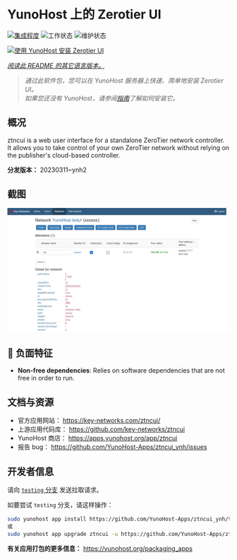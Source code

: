 <!--
注意：此 README 由 <https://github.com/YunoHost/apps/tree/master/tools/readme_generator> 自动生成
请勿手动编辑。
-->

# YunoHost 上的 Zerotier UI

[![集成程度](https://dash.yunohost.org/integration/ztncui.svg)](https://dash.yunohost.org/appci/app/ztncui) ![工作状态](https://ci-apps.yunohost.org/ci/badges/ztncui.status.svg) ![维护状态](https://ci-apps.yunohost.org/ci/badges/ztncui.maintain.svg)

[![使用 YunoHost 安装 Zerotier UI](https://install-app.yunohost.org/install-with-yunohost.svg)](https://install-app.yunohost.org/?app=ztncui)

*[阅读此 README 的其它语言版本。](./ALL_README.md)*

> *通过此软件包，您可以在 YunoHost 服务器上快速、简单地安装 Zerotier UI。*  
> *如果您还没有 YunoHost，请参阅[指南](https://yunohost.org/install)了解如何安装它。*

## 概况

ztncui is a web user interface for a standalone ZeroTier network controller.
It allows you to take control of your own ZeroTier network without relying on the publisher's cloud-based controller.



**分发版本：** 20230311~ynh2

## 截图

![Zerotier UI 的截图](./doc/screenshots/screenshot.jpg)

## :red_circle: 负面特征

- **Non-free dependencies**: Relies on software dependencies that are not free in order to run.

## 文档与资源

- 官方应用网站： <https://key-networks.com/ztncui/>
- 上游应用代码库： <https://github.com/key-networks/ztncui>
- YunoHost 商店： <https://apps.yunohost.org/app/ztncui>
- 报告 bug： <https://github.com/YunoHost-Apps/ztncui_ynh/issues>

## 开发者信息

请向 [`testing` 分支](https://github.com/YunoHost-Apps/ztncui_ynh/tree/testing) 发送拉取请求。

如要尝试 `testing` 分支，请这样操作：

```bash
sudo yunohost app install https://github.com/YunoHost-Apps/ztncui_ynh/tree/testing --debug
或
sudo yunohost app upgrade ztncui -u https://github.com/YunoHost-Apps/ztncui_ynh/tree/testing --debug
```

**有关应用打包的更多信息：** <https://yunohost.org/packaging_apps>
